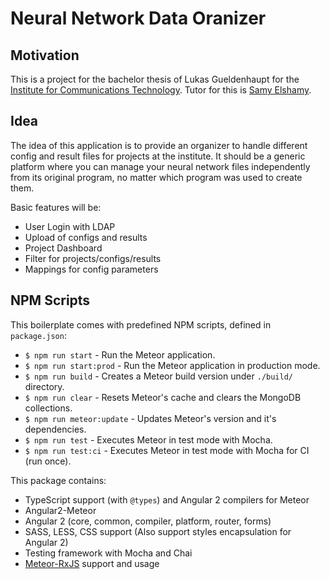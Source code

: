 # Neural Network Data Oranizer

## Motivation

This is a project for the bachelor thesis of Lukas Gueldenhaupt for the [Institute for Communications Technology](https://www.ifn.ing.tu-bs.de/en/ifn/sp/).
Tutor for this is [Samy Elshamy](https://www.ifn.ing.tu-bs.de/en/ifn/sp/elshamy/).

## Idea

The idea of this application is to provide an organizer to handle different config and result files for projects at the institute. It should be a generic platform where you
can manage your neural network files independently from its original program, no matter which program was used to create them.

Basic features will be:

- User Login with LDAP
- Upload of configs and results
- Project Dashboard
- Filter for projects/configs/results
- Mappings for config parameters

## NPM Scripts

This boilerplate comes with predefined NPM scripts, defined in `package.json`:

- `$ npm run start` - Run the Meteor application.
- `$ npm run start:prod` - Run the Meteor application in production mode.
- `$ npm run build` - Creates a Meteor build version under `./build/` directory.
- `$ npm run clear` - Resets Meteor's cache and clears the MongoDB collections.
- `$ npm run meteor:update` - Updates Meteor's version and it's dependencies.
- `$ npm run test` - Executes Meteor in test mode with Mocha.
- `$ npm run test:ci` - Executes Meteor in test mode with Mocha for CI (run once).

This package contains:

- TypeScript support (with `@types`) and Angular 2 compilers for Meteor
- Angular2-Meteor
- Angular 2 (core, common, compiler, platform, router, forms)
- SASS, LESS, CSS support (Also support styles encapsulation for Angular 2)
- Testing framework with Mocha and Chai
- [Meteor-RxJS](http://angular-meteor.com/meteor-rxjs/) support and usage

